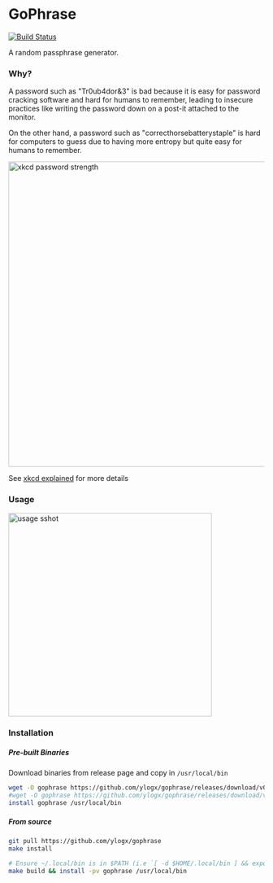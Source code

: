 GoPhrase
========

[![Build Status](https://travis-ci.com/ylogx/gophrase.svg?branch=master)](https://travis-ci.com/ylogx/gophrase)

A random passphrase generator.

### Why?

A password such as "Tr0ub4dor&3" is bad because it is easy for password cracking software and hard for humans to remember, leading to insecure practices like writing the password down on a post-it attached to the monitor.

On the other hand, a password such as "correcthorsebatterystaple" is hard for computers to guess due to having more entropy but quite easy for humans to remember.

<img src="https://imgs.xkcd.com/comics/password_strength.png" alt="xkcd password strength" width="600"/>

See [xkcd explained][xkcd-explained] for more details

### Usage

<!-- ![usage sshot][usage-sshot] -->
<img src="https://i.imgur.com/o8WUS0o.png" alt="usage sshot" width="400"/>

### Installation

##### Pre-built Binaries
Download binaries from release page and copy in `/usr/local/bin`

```bash
wget -O gophrase https://github.com/ylogx/gophrase/releases/download/v0.0.1/gophrase-v0.0.1.darwin.amd64
#wget -O gophrase https://github.com/ylogx/gophrase/releases/download/v0.0.1/gophrase-v0.0.1.linux.amd64
install gophrase /usr/local/bin
```

##### From source
```bash
git pull https://github.com/ylogx/gophrase
make install

# Ensure ~/.local/bin is in $PATH (i.e `[ -d $HOME/.local/bin ] && export PATH=$PATH:$HOME/.local/bin`) or use following command:
make build && install -pv gophrase /usr/local/bin
```

[usage-sshot]: https://i.imgur.com/o8WUS0o.png
[xkcd-explained]: https://www.explainxkcd.com/wiki/index.php/936:_Password_Strength
